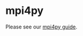 # mpi4py

Please see our [mpi4py guide](https://researchcomputing.princeton.edu/support/knowledge-base/mpi4py).

